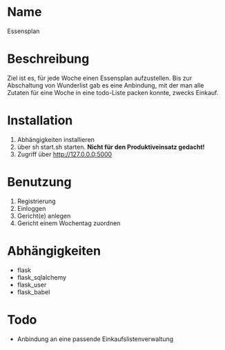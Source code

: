 # Name
Essensplan

# Beschreibung
Ziel ist es, für jede Woche einen Essensplan aufzustellen. Bis zur Abschaltung von Wunderlist gab es eine Anbindung, mit der man alle Zutaten für eine Woche in eine todo-Liste packen konnte, zwecks Einkauf.

# Installation
1. Abhängigkeiten installieren
2. über sh start.sh starten. **Nicht für den Produktiveinsatz gedacht!**
3. Zugriff über http://127.0.0.0:5000

# Benutzung
1. Registrierung
2. Einloggen
3. Gericht(e) anlegen
4. Gericht einem Wochentag zuordnen

# Abhängigkeiten
- flask
- flask_sqlalchemy
- flask_user
- flask_babel


# Todo
- Anbindung an eine passende Einkaufslistenverwaltung
